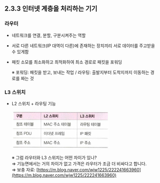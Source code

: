 ## 2.3.3 인터넷 계층을 처리하는 기기

### 라우터

- 네트워크를 연결, 분할, 구분시켜주는 역할
- 서로 다른 네트워크(IP 대역이 다른)에 존재하는 장치끼리 서로 데이터를 주고받을 수 있게함
- 패킷 소모를 최소화하고 최적화하여 최소 경로로 패킷을 포워딩
    
    ※ 포워딩: 패킷을 받고, 보내는 작업 / 라우팅: 출발지부터 도착지까지 이동하는 경로를 짜는 것
    

### L3 스위치

- L2 스위치 + 라우팅 기능
    
    ![Untitled](./images/L2vsL3.png)
    
    ※ 그럼 라우터와 L3 스위치는 어떤 차이가 있나?<br>
    ⇒ 기능면에서는 거의 차이가 없고 가격은 라우터가 조금 더 비싸다고 합니다.<br>
    ⇒ 보충 자료: [https://m.blog.naver.com/wjw1225/222241663960](https://m.blog.naver.com/wjw1225/222241663960)<br>

